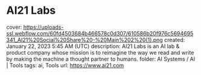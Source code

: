 # AI21 Labs

cover: https://uploads-ssl.webflow.com/60fd4503684b466578c0d307/610586b20f976c5694695341_AI21%20Social%20Share%20-%20Main%202%20(1).png
created: January 22, 2023 5:45 AM (UTC)
description: AI21 Labs is an AI lab & product company whose mission is to reimagine the way we read and write by making the machine a thought partner to humans.
folder: AI Systems / AI | Tools
tags: ai, Tools
url: https://www.ai21.com